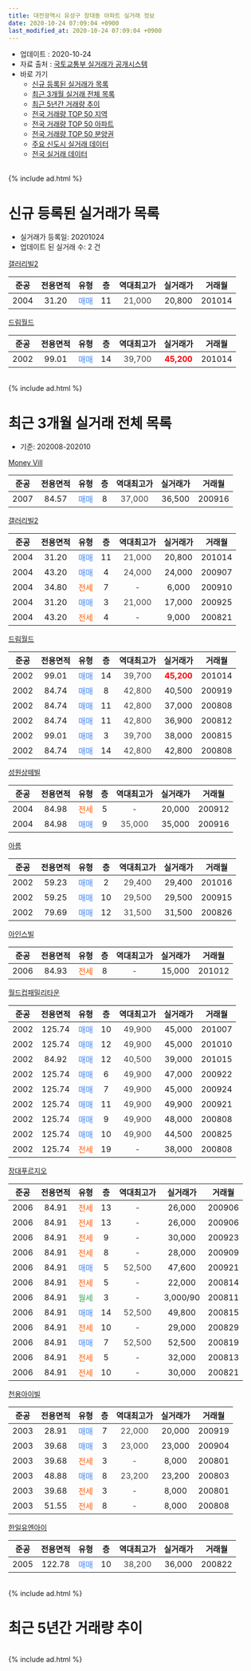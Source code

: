```yaml
---
title: 대전광역시 유성구 장대동 아파트 실거래 정보
date: 2020-10-24 07:09:04 +0900
last_modified_at: 2020-10-24 07:09:04 +0900
---
```


* 업데이트 : 2020-10-24
* 자료 출처 : [국토교통부 실거래가 공개시스템](http://rt.molit.go.kr)
* 바로 가기
    * [신규 등록된 실거래가 목록](#신규-등록된-실거래가-목록)
    * [최근 3개월 실거래 전체 목록](#최근-3개월-실거래-전체-목록)
    * [최근 5년간 거래량 추이](#최근-5년간-거래량-추이)
    * [전국 거래량 TOP 50 지역](https://inasie.github.io/apt-trade-info/최근-3개월-전국에서-가장-거래가-많이-발생한-지역)
    * [전국 거래량 TOP 50 아파트](https://inasie.github.io/apt-trade-info/최근-3개월-전국에서-가장-거래가-많이-발생한-아파트)
    * [전국 거래량 TOP 50 분양권](https://inasie.github.io/apt-trade-info/최근-3개월-전국에서-가장-거래가-많이-발생한-분양권)
    * [주요 신도시 실거래 데이터](https://inasie.github.io/apt-trade-info/주요-신도시)
    * [전국 실거래 데이터](https://inasie.github.io/apt-trade-info/전국)
<br>
{% include ad.html %}
<br>

# 신규 등록된 실거래가 목록
* 실거래가 등록일: 20201024
* 업데이트 된 실거래 수: 2 건


[갤러리빌2](https://search.naver.com/search.naver?query=%EB%8C%80%EC%A0%84%EA%B4%91%EC%97%AD%EC%8B%9C+%EC%9C%A0%EC%84%B1%EA%B5%AC+%EC%9E%A5%EB%8C%80%EB%8F%99+%EA%B0%A4%EB%9F%AC%EB%A6%AC%EB%B9%8C2)

|준공|전용면적|유형|층|역대최고가|실거래가|거래월|
|:---:|:---:|:---:|:---:|:---:|:---:|:---:|
|2004|31.20|<span style="color:#4285f3">매매</span>|11|<span style="color:#444444">21,000</span>|20,800|201014|

[드림월드](https://search.naver.com/search.naver?query=%EB%8C%80%EC%A0%84%EA%B4%91%EC%97%AD%EC%8B%9C+%EC%9C%A0%EC%84%B1%EA%B5%AC+%EC%9E%A5%EB%8C%80%EB%8F%99+%EB%93%9C%EB%A6%BC%EC%9B%94%EB%93%9C)

|준공|전용면적|유형|층|역대최고가|실거래가|거래월|
|:---:|:---:|:---:|:---:|:---:|:---:|:---:|
|2002|99.01|<span style="color:#4285f3">매매</span>|14|<span style="color:#444444">39,700</span>|<b><span style="color:#ff0000">45,200</span></b>|201014|


<br>
{% include ad.html %}
<br>

# 최근 3개월 실거래 전체 목록
* 기준: 202008-202010


[Money Vill](https://search.naver.com/search.naver?query=%EB%8C%80%EC%A0%84%EA%B4%91%EC%97%AD%EC%8B%9C+%EC%9C%A0%EC%84%B1%EA%B5%AC+%EC%9E%A5%EB%8C%80%EB%8F%99+Money+Vill)

|준공|전용면적|유형|층|역대최고가|실거래가|거래월|
|:---:|:---:|:---:|:---:|:---:|:---:|:---:|
|2007|84.57|<span style="color:#4285f3">매매</span>|8|<span style="color:#444444">37,000</span>|36,500|200916|

[갤러리빌2](https://search.naver.com/search.naver?query=%EB%8C%80%EC%A0%84%EA%B4%91%EC%97%AD%EC%8B%9C+%EC%9C%A0%EC%84%B1%EA%B5%AC+%EC%9E%A5%EB%8C%80%EB%8F%99+%EA%B0%A4%EB%9F%AC%EB%A6%AC%EB%B9%8C2)

|준공|전용면적|유형|층|역대최고가|실거래가|거래월|
|:---:|:---:|:---:|:---:|:---:|:---:|:---:|
|2004|31.20|<span style="color:#4285f3">매매</span>|11|<span style="color:#444444">21,000</span>|20,800|201014|
|2004|43.20|<span style="color:#4285f3">매매</span>|4|<span style="color:#444444">24,000</span>|24,000|200907|
|2004|34.80|<span style="color:#ff5a00">전세</span>|7|<span style="color:#444444">-</span>|6,000|200910|
|2004|31.20|<span style="color:#4285f3">매매</span>|3|<span style="color:#444444">21,000</span>|17,000|200925|
|2004|43.20|<span style="color:#ff5a00">전세</span>|4|<span style="color:#444444">-</span>|9,000|200821|

[드림월드](https://search.naver.com/search.naver?query=%EB%8C%80%EC%A0%84%EA%B4%91%EC%97%AD%EC%8B%9C+%EC%9C%A0%EC%84%B1%EA%B5%AC+%EC%9E%A5%EB%8C%80%EB%8F%99+%EB%93%9C%EB%A6%BC%EC%9B%94%EB%93%9C)

|준공|전용면적|유형|층|역대최고가|실거래가|거래월|
|:---:|:---:|:---:|:---:|:---:|:---:|:---:|
|2002|99.01|<span style="color:#4285f3">매매</span>|14|<span style="color:#444444">39,700</span>|<b><span style="color:#ff0000">45,200</span></b>|201014|
|2002|84.74|<span style="color:#4285f3">매매</span>|8|<span style="color:#444444">42,800</span>|40,500|200919|
|2002|84.74|<span style="color:#4285f3">매매</span>|11|<span style="color:#444444">42,800</span>|37,000|200808|
|2002|84.74|<span style="color:#4285f3">매매</span>|11|<span style="color:#444444">42,800</span>|36,900|200812|
|2002|99.01|<span style="color:#4285f3">매매</span>|3|<span style="color:#444444">39,700</span>|38,000|200815|
|2002|84.74|<span style="color:#4285f3">매매</span>|14|<span style="color:#444444">42,800</span>|42,800|200808|

[성원상떼빌](https://search.naver.com/search.naver?query=%EB%8C%80%EC%A0%84%EA%B4%91%EC%97%AD%EC%8B%9C+%EC%9C%A0%EC%84%B1%EA%B5%AC+%EC%9E%A5%EB%8C%80%EB%8F%99+%EC%84%B1%EC%9B%90%EC%83%81%EB%96%BC%EB%B9%8C)

|준공|전용면적|유형|층|역대최고가|실거래가|거래월|
|:---:|:---:|:---:|:---:|:---:|:---:|:---:|
|2004|84.98|<span style="color:#ff5a00">전세</span>|5|<span style="color:#444444">-</span>|20,000|200912|
|2004|84.98|<span style="color:#4285f3">매매</span>|9|<span style="color:#444444">35,000</span>|35,000|200916|

[아름](https://search.naver.com/search.naver?query=%EB%8C%80%EC%A0%84%EA%B4%91%EC%97%AD%EC%8B%9C+%EC%9C%A0%EC%84%B1%EA%B5%AC+%EC%9E%A5%EB%8C%80%EB%8F%99+%EC%95%84%EB%A6%84)

|준공|전용면적|유형|층|역대최고가|실거래가|거래월|
|:---:|:---:|:---:|:---:|:---:|:---:|:---:|
|2002|59.23|<span style="color:#4285f3">매매</span>|2|<span style="color:#444444">29,400</span>|29,400|201016|
|2002|59.25|<span style="color:#4285f3">매매</span>|10|<span style="color:#444444">29,500</span>|29,500|200915|
|2002|79.69|<span style="color:#4285f3">매매</span>|12|<span style="color:#444444">31,500</span>|31,500|200826|

[아인스빌](https://search.naver.com/search.naver?query=%EB%8C%80%EC%A0%84%EA%B4%91%EC%97%AD%EC%8B%9C+%EC%9C%A0%EC%84%B1%EA%B5%AC+%EC%9E%A5%EB%8C%80%EB%8F%99+%EC%95%84%EC%9D%B8%EC%8A%A4%EB%B9%8C)

|준공|전용면적|유형|층|역대최고가|실거래가|거래월|
|:---:|:---:|:---:|:---:|:---:|:---:|:---:|
|2006|84.93|<span style="color:#ff5a00">전세</span>|8|<span style="color:#444444">-</span>|15,000|201012|

[월드컵패밀리타운](https://search.naver.com/search.naver?query=%EB%8C%80%EC%A0%84%EA%B4%91%EC%97%AD%EC%8B%9C+%EC%9C%A0%EC%84%B1%EA%B5%AC+%EC%9E%A5%EB%8C%80%EB%8F%99+%EC%9B%94%EB%93%9C%EC%BB%B5%ED%8C%A8%EB%B0%80%EB%A6%AC%ED%83%80%EC%9A%B4)

|준공|전용면적|유형|층|역대최고가|실거래가|거래월|
|:---:|:---:|:---:|:---:|:---:|:---:|:---:|
|2002|125.74|<span style="color:#4285f3">매매</span>|10|<span style="color:#444444">49,900</span>|45,000|201007|
|2002|125.74|<span style="color:#4285f3">매매</span>|12|<span style="color:#444444">49,900</span>|45,000|201010|
|2002|84.92|<span style="color:#4285f3">매매</span>|12|<span style="color:#444444">40,500</span>|39,000|201015|
|2002|125.74|<span style="color:#4285f3">매매</span>|6|<span style="color:#444444">49,900</span>|47,000|200922|
|2002|125.74|<span style="color:#4285f3">매매</span>|7|<span style="color:#444444">49,900</span>|45,000|200924|
|2002|125.74|<span style="color:#4285f3">매매</span>|11|<span style="color:#444444">49,900</span>|49,900|200921|
|2002|125.74|<span style="color:#4285f3">매매</span>|9|<span style="color:#444444">49,900</span>|48,000|200808|
|2002|125.74|<span style="color:#4285f3">매매</span>|10|<span style="color:#444444">49,900</span>|44,500|200825|
|2002|125.74|<span style="color:#ff5a00">전세</span>|19|<span style="color:#444444">-</span>|38,000|200808|

[장대푸르지오](https://search.naver.com/search.naver?query=%EB%8C%80%EC%A0%84%EA%B4%91%EC%97%AD%EC%8B%9C+%EC%9C%A0%EC%84%B1%EA%B5%AC+%EC%9E%A5%EB%8C%80%EB%8F%99+%EC%9E%A5%EB%8C%80%ED%91%B8%EB%A5%B4%EC%A7%80%EC%98%A4)

|준공|전용면적|유형|층|역대최고가|실거래가|거래월|
|:---:|:---:|:---:|:---:|:---:|:---:|:---:|
|2006|84.91|<span style="color:#ff5a00">전세</span>|13|<span style="color:#444444">-</span>|26,000|200906|
|2006|84.91|<span style="color:#ff5a00">전세</span>|13|<span style="color:#444444">-</span>|26,000|200906|
|2006|84.91|<span style="color:#ff5a00">전세</span>|9|<span style="color:#444444">-</span>|30,000|200923|
|2006|84.91|<span style="color:#ff5a00">전세</span>|8|<span style="color:#444444">-</span>|28,000|200909|
|2006|84.91|<span style="color:#4285f3">매매</span>|5|<span style="color:#444444">52,500</span>|47,600|200921|
|2006|84.91|<span style="color:#ff5a00">전세</span>|5|<span style="color:#444444">-</span>|22,000|200814|
|2006|84.91|<span style="color:#34a853">월세</span>|3|<span style="color:#444444">-</span>|3,000/90|200811|
|2006|84.91|<span style="color:#4285f3">매매</span>|14|<span style="color:#444444">52,500</span>|49,800|200815|
|2006|84.91|<span style="color:#ff5a00">전세</span>|10|<span style="color:#444444">-</span>|29,000|200829|
|2006|84.91|<span style="color:#4285f3">매매</span>|7|<span style="color:#444444">52,500</span>|52,500|200819|
|2006|84.91|<span style="color:#ff5a00">전세</span>|5|<span style="color:#444444">-</span>|32,000|200813|
|2006|84.91|<span style="color:#ff5a00">전세</span>|10|<span style="color:#444444">-</span>|30,000|200821|

[천용아이빌](https://search.naver.com/search.naver?query=%EB%8C%80%EC%A0%84%EA%B4%91%EC%97%AD%EC%8B%9C+%EC%9C%A0%EC%84%B1%EA%B5%AC+%EC%9E%A5%EB%8C%80%EB%8F%99+%EC%B2%9C%EC%9A%A9%EC%95%84%EC%9D%B4%EB%B9%8C)

|준공|전용면적|유형|층|역대최고가|실거래가|거래월|
|:---:|:---:|:---:|:---:|:---:|:---:|:---:|
|2003|28.91|<span style="color:#4285f3">매매</span>|7|<span style="color:#444444">22,000</span>|20,000|200919|
|2003|39.68|<span style="color:#4285f3">매매</span>|3|<span style="color:#444444">23,000</span>|23,000|200904|
|2003|39.68|<span style="color:#ff5a00">전세</span>|3|<span style="color:#444444">-</span>|8,000|200801|
|2003|48.88|<span style="color:#4285f3">매매</span>|8|<span style="color:#444444">23,200</span>|23,200|200803|
|2003|39.68|<span style="color:#ff5a00">전세</span>|3|<span style="color:#444444">-</span>|8,000|200801|
|2003|51.55|<span style="color:#ff5a00">전세</span>|8|<span style="color:#444444">-</span>|8,000|200808|


<script async src="//pagead2.googlesyndication.com/pagead/js/adsbygoogle.js"></script>
<!-- 기본 -->
<ins class="adsbygoogle"
     style="display:block"
     data-ad-client="ca-pub-2446590836940007"
     data-ad-slot="1659523306"
     data-ad-format="auto"
     data-full-width-responsive="true"></ins>
<script>
(adsbygoogle = window.adsbygoogle || []).push({});
</script>


[한일유엔아이](https://search.naver.com/search.naver?query=%EB%8C%80%EC%A0%84%EA%B4%91%EC%97%AD%EC%8B%9C+%EC%9C%A0%EC%84%B1%EA%B5%AC+%EC%9E%A5%EB%8C%80%EB%8F%99+%ED%95%9C%EC%9D%BC%EC%9C%A0%EC%97%94%EC%95%84%EC%9D%B4)

|준공|전용면적|유형|층|역대최고가|실거래가|거래월|
|:---:|:---:|:---:|:---:|:---:|:---:|:---:|
|2005|122.78|<span style="color:#4285f3">매매</span>|10|<span style="color:#444444">38,200</span>|36,000|200822|


<br>
{% include ad.html %}
<br>

# 최근 5년간 거래량 추이


<div style="width:100%;">
    <canvas id="deal_progress" height="200"></canvas>
</div>

<script>
new Chart(document.getElementById("deal_progress"), {
    type: 'line',
    data: {
        labels: ['201510','201511','201512','201601','201602','201603','201604','201605','201606','201607','201608','201609','201610','201611','201612','201701','201702','201703','201704','201705','201706','201707','201708','201709','201710','201711','201712','201801','201802','201803','201804','201805','201806','201807','201808','201809','201810','201811','201812','201901','201902','201903','201904','201905','201906','201907','201908','201909','201910','201911','201912','202001','202002','202003','202004','202005','202006','202007','202008','202009','202010'],
        datasets: [{
            label: '매매',
            pointRadius: 1,
            data: [18, 20, 17, 12, 12, 17, 18, 8, 18, 7, 11, 12, 27, 18, 20, 10, 23, 15, 13, 13, 16, 13, 13, 8, 7, 17, 15, 20, 14, 8, 11, 6, 11, 11, 10, 15, 16, 10, 11, 15, 14, 15, 17, 20, 25, 20, 26, 26, 32, 32, 27, 24, 37, 25, 6, 15, 18, 8, 11, 12, 6],
            borderColor: "rgba(255, 201, 14, 1)",
            backgroundColor: "rgba(255, 201, 14, 0.5)",
            fill: false,
            lineTension: 0
        },{
            label: '전월세',
            pointRadius: 1,
            data: [12, 6, 8, 10, 9, 4, 5, 13, 9, 8, 2, 6, 8, 6, 9, 9, 8, 12, 7, 5, 7, 3, 6, 3, 11, 9, 5, 8, 6, 3, 5, 10, 8, 2, 3, 5, 3, 13, 7, 6, 7, 4, 4, 5, 5, 10, 5, 7, 14, 16, 15, 13, 14, 4, 15, 11, 9, 10, 10, 6, 1],
            borderColor: "rgba(0, 141, 185, 1)",
            backgroundColor: "rgba(0, 141, 185, 0.5)",
            fill: false,
            lineTension: 0
        }
        ]
    },
    options: {
        responsive: true,
        title: {
            display: false
        },
        tooltips: {
            mode: 'index',
            intersect: false
        },
        hover: {
            mode: 'nearest',
            intersect: true
        },
        scales: {
            xAxes: [{
                display: true,
                scaleLabel: {
                    display: true,
                    labelString: '년/월'
                }
            }],
            yAxes: [{
                display: true,
                ticks: {
                    suggestedMin: 0,
                },
                scaleLabel: {
                    display: true,
                    labelString: '실거래 수'
                }
            }]
        }
    }
});

</script>


<br>
{% include ad.html %}
<br>

